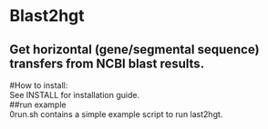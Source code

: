 # Blast2hgt

Get horizontal (gene/segmental sequence) transfers from NCBI blast results. 
----
#How to install:  
See INSTALL for installation guide.   
##run example  
0run.sh contains a simple example script to run last2hgt.   

